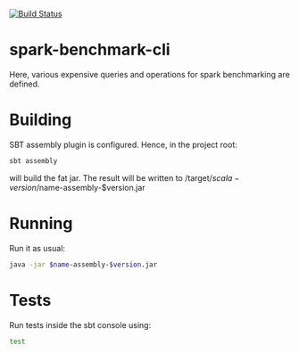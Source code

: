 [![Build Status](https://travis-ci.com/qbicsoftware/spark-benchmark-cli.svg?branch=master)](https://travis-ci.com/qbicsoftware/spark-benchmark-cli)

# spark-benchmark-cli
Here, various expensive queries and operations for spark benchmarking are defined.

# Building
SBT assembly plugin is configured. Hence, in the project root:
```bash
sbt assembly
```
will build the fat jar. The result will be written to /target/$scala-version/$name-assembly-$version.jar

# Running
Run it as usual:
```bash
java -jar $name-assembly-$version.jar
```

# Tests
Run tests inside the sbt console using:
```bash
test
```
